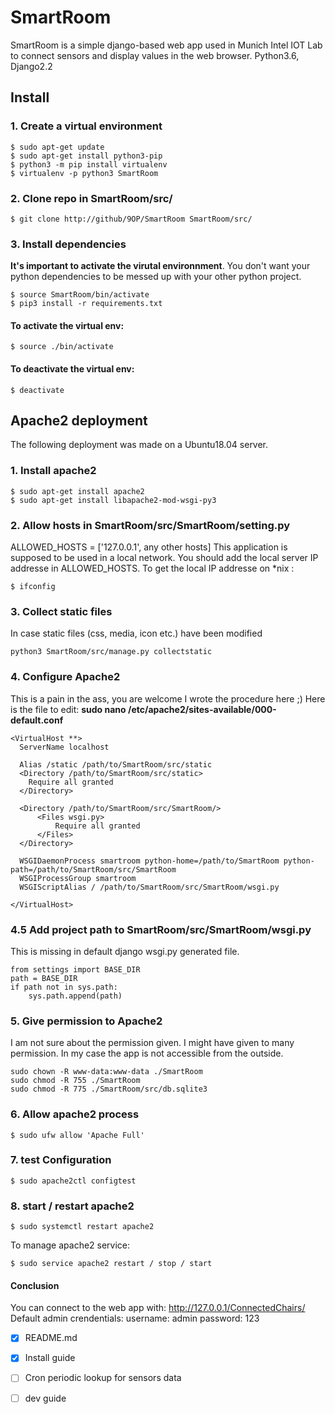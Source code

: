 # SmartRoom

SmartRoom is a simple django-based web app used in Munich Intel IOT Lab to connect sensors
and display values in the web browser. 
Python3.6, Django2.2
## Install
### 1. Create a virtual environment
```
$ sudo apt-get update
$ sudo apt-get install python3-pip
$ python3 -m pip install virtualenv
$ virtualenv -p python3 SmartRoom
```
### 2. Clone repo in SmartRoom/src/
```
$ git clone http://github/9OP/SmartRoom SmartRoom/src/
```
### 3. Install dependencies
**It's important to activate the virutal environnment**.
You don't want your python dependencies to be messed up
with your other python project.
```
$ source SmartRoom/bin/activate
$ pip3 install -r requirements.txt
```

#### To activate the virtual env:
```
$ source ./bin/activate
```
#### To deactivate the virtual env:
```
$ deactivate
```

## Apache2 deployment
The following deployment was made on a Ubuntu18.04 server.
### 1. Install apache2
```
$ sudo apt-get install apache2
$ sudo apt-get install libapache2-mod-wsgi-py3
```
### 2. Allow hosts in SmartRoom/src/SmartRoom/setting.py
ALLOWED_HOSTS = ['127.0.0.1', any other hosts]
This application is supposed to be used in a local network.
You should add the local server IP addresse in ALLOWED_HOSTS.
To get the local IP addresse on *nix : 
```
$ ifconfig
```
### 3. Collect static files
In case static files (css, media, icon etc.) have been modified
```
python3 SmartRoom/src/manage.py collectstatic
```

### 4. Configure Apache2
This is a pain in the ass, you are welcome I wrote
the procedure here ;)
Here is the file to edit:
**sudo nano /etc/apache2/sites-available/000-default.conf**
```
<VirtualHost **>
  ServerName localhost

  Alias /static /path/to/SmartRoom/src/static
  <Directory /path/to/SmartRoom/src/static>
    Require all granted
  </Directory>

  <Directory /path/to/SmartRoom/src/SmartRoom/>
	  <Files wsgi.py>
		  Require all granted
	  </Files>
  </Directory>
  
  WSGIDaemonProcess smartroom python-home=/path/to/SmartRoom python-path=/path/to/SmartRoom/src/SmartRoom
  WSGIProcessGroup smartroom
  WSGIScriptAlias / /path/to/SmartRoom/src/SmartRoom/wsgi.py

</VirtualHost>
```
### 4.5 Add project path to SmartRoom/src/SmartRoom/wsgi.py
This is missing in default django wsgi.py generated file.
```
from settings import BASE_DIR
path = BASE_DIR
if path not in sys.path:
    sys.path.append(path)
```
### 5. Give permission to Apache2
I am not sure about the permission given. I might have given to many permission. In my case the app is not accessible from the outside.
```
sudo chown -R www-data:www-data ./SmartRoom
sudo chmod -R 755 ./SmartRoom
sudo chmod -R 775 ./SmartRoom/src/db.sqlite3
```
### 6. Allow apache2 process
```
$ sudo ufw allow 'Apache Full'
```
### 7. test Configuration
```
$ sudo apache2ctl configtest
```
### 8. start / restart apache2
```
$ sudo systemctl restart apache2
```
To manage apache2 service:
```
$ sudo service apache2 restart / stop / start
```

#### Conclusion
You can connect to the web app with:
http://127.0.0.1/ConnectedChairs/
Default admin crendentials:
username: admin
password: 123

-[X] README.md
-[X] Install guide
-[ ] Cron periodic lookup for sensors data
-[ ] dev guide



